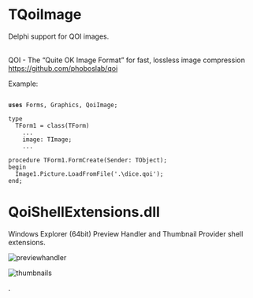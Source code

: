 # TQoiImage
Delphi support for QOI images.<br><br>

QOI - The “Quite OK Image Format” for fast, lossless image compression<br>
https://github.com/phoboslab/qoi


Example:
<pre><code>
<b>uses</b> Forms, Graphics, QoiImage;

type
  TForm1 = class(TForm)
    ...
    image: TImage;
    ...

procedure TForm1.FormCreate(Sender: TObject);
begin
  Image1.Picture.LoadFromFile('.\dice.qoi');
end;
</code></pre>

# QoiShellExtensions.dll
Windows Explorer (64bit) Preview Handler and Thumbnail Provider shell extensions.<br>

![previewhandler](https://user-images.githubusercontent.com/5280692/149751938-dc65d49d-77a4-43a8-b894-d0503254f929.png)

![thumbnails](https://user-images.githubusercontent.com/5280692/149880916-c8410071-001c-4998-963d-0be9bb6b3dd0.png)


.